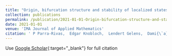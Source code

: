 ```yaml
---
title: "Origin, bifurcation structure and stability of localized states in Kerr dispersive optical cavities"
collection: publications
permalink: /publication/2021-01-01-Origin-bifurcation-structure-and-stability-of-localized-states-in-Kerr-dispersive-optical-cavities
date: 2021-01-01
venue: 'IMA Journal of Applied Mathematics'
citation: ' P Parra-Rivas,  Edgar Knobloch,  Lendert Gelens,  Dami{\`a} Gomila (2021) &quot;Origin, bifurcation structure and stability of localized states in Kerr dispersive optical cavities.&quot; <i>IMA Journal of Applied Mathematics</i>. 86, 856--895.'
---
```

Use [Google Scholar](https://scholar.google.com/scholar?q=Origin,+bifurcation+structure+and+stability+of+localized+states+in+Kerr+dispersive+optical+cavities){:target="_blank"} for full citation